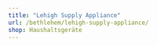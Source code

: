 ```yaml
---
title: "Lehigh Supply Appliance"
url: /bethlehem/lehigh-supply-appliance/
shop: Haushaltsgeräte
---
```


